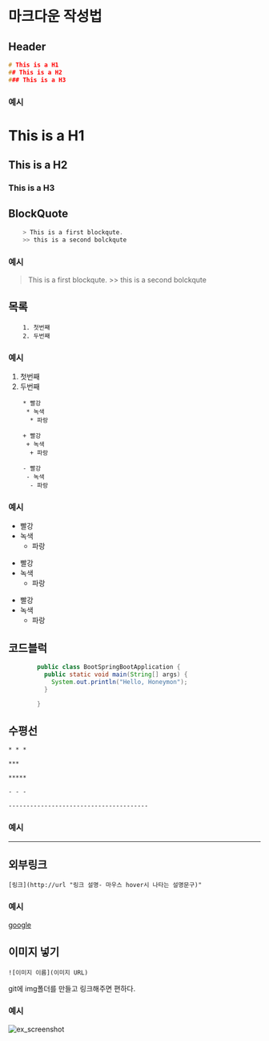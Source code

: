 # 마크다운 작성법

## Header
```c
# This is a H1
## This is a H2
### This is a H3
```
### 예시
# This is a H1
## This is a H2
### This is a H3


## BlockQuote
```c
	> This is a first blockqute.
	>> this is a second bolckqute
```
### 예시
> This is a first blockqute.
	>> this is a second bolckqute


## 목록
```
	1. 첫번째
	2. 두번째
```
### 예시
1. 첫번째
2. 두번째
	

```
	* 빨강
	 * 녹색
	  * 파랑
	 
	+ 빨강
	 + 녹색
	  + 파랑
	  
	- 빨강
	 - 녹색
	  - 파랑
```

### 예시
* 빨강
 * 녹색
	* 파랑
 
+ 빨강
 + 녹색
	+ 파랑
  
- 빨강
 - 녹색
	- 파랑

## 코드블럭

```java
		public class BootSpringBootApplication {
		  public static void main(String[] args) {
			System.out.println("Hello, Honeymon");
		  }

		}
```


## 수평선
```
* * *

***

*****

- - -

---------------------------------------
```
### 예시
---


## 외부링크
```
[링크](http://url "링크 설명- 마우스 hover시 나타는 설명문구)"
```
### 예시
[google](http://www.google.co.kr "구글")
   
    
	
## 이미지 넣기	
```
![이미지 이름](이미지 URL)
```   
   
git에 img폴더를 만들고 링크해주면 편하다.   
### 예시  
![ex_screenshot](./img/screenshot.png)   
